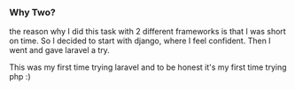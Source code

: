 ### Why Two?

the reason why I did this task with 2 different frameworks is that I was short on time. So I decided to start with django, where I feel confident. Then I went and gave laravel a try.

This was my first time trying laravel and to be honest it's my first time trying php :)